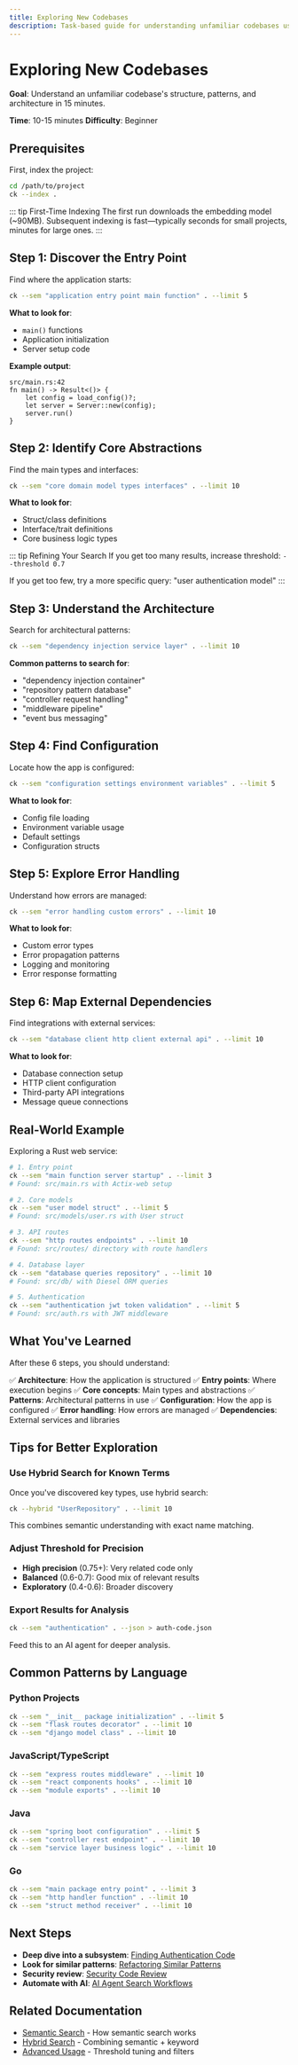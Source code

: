 ```yaml
---
title: Exploring New Codebases
description: Task-based guide for understanding unfamiliar codebases using ck semantic and hybrid search to discover patterns, architecture, and key components.
---
```


# Exploring New Codebases

**Goal**: Understand an unfamiliar codebase's structure, patterns, and architecture in 15 minutes.

**Time**: 10-15 minutes
**Difficulty**: Beginner

## Prerequisites

First, index the project:

```bash
cd /path/to/project
ck --index .
```

::: tip First-Time Indexing
The first run downloads the embedding model (~90MB). Subsequent indexing is fast—typically seconds for small projects, minutes for large ones.
:::

## Step 1: Discover the Entry Point

Find where the application starts:

```bash
ck --sem "application entry point main function" . --limit 5
```

**What to look for**:
- `main()` functions
- Application initialization
- Server setup code

**Example output**:
```
src/main.rs:42
fn main() -> Result<()> {
    let config = load_config()?;
    let server = Server::new(config);
    server.run()
}
```

## Step 2: Identify Core Abstractions

Find the main types and interfaces:

```bash
ck --sem "core domain model types interfaces" . --limit 10
```

**What to look for**:
- Struct/class definitions
- Interface/trait definitions
- Core business logic types

::: tip Refining Your Search
If you get too many results, increase threshold: `--threshold 0.7`

If you get too few, try a more specific query: "user authentication model"
:::

## Step 3: Understand the Architecture

Search for architectural patterns:

```bash
ck --sem "dependency injection service layer" . --limit 10
```

**Common patterns to search for**:
- "dependency injection container"
- "repository pattern database"
- "controller request handling"
- "middleware pipeline"
- "event bus messaging"

## Step 4: Find Configuration

Locate how the app is configured:

```bash
ck --sem "configuration settings environment variables" . --limit 5
```

**What to look for**:
- Config file loading
- Environment variable usage
- Default settings
- Configuration structs

## Step 5: Explore Error Handling

Understand how errors are managed:

```bash
ck --sem "error handling custom errors" . --limit 10
```

**What to look for**:
- Custom error types
- Error propagation patterns
- Logging and monitoring
- Error response formatting

## Step 6: Map External Dependencies

Find integrations with external services:

```bash
ck --sem "database client http client external api" . --limit 10
```

**What to look for**:
- Database connection setup
- HTTP client configuration
- Third-party API integrations
- Message queue connections

## Real-World Example

Exploring a Rust web service:

```bash
# 1. Entry point
ck --sem "main function server startup" . --limit 3
# Found: src/main.rs with Actix-web setup

# 2. Core models
ck --sem "user model struct" . --limit 5
# Found: src/models/user.rs with User struct

# 3. API routes
ck --sem "http routes endpoints" . --limit 10
# Found: src/routes/ directory with route handlers

# 4. Database layer
ck --sem "database queries repository" . --limit 10
# Found: src/db/ with Diesel ORM queries

# 5. Authentication
ck --sem "authentication jwt token validation" . --limit 5
# Found: src/auth.rs with JWT middleware
```

## What You've Learned

After these 6 steps, you should understand:

✅ **Architecture**: How the application is structured
✅ **Entry points**: Where execution begins
✅ **Core concepts**: Main types and abstractions
✅ **Patterns**: Architectural patterns in use
✅ **Configuration**: How the app is configured
✅ **Error handling**: How errors are managed
✅ **Dependencies**: External services and libraries

## Tips for Better Exploration

### Use Hybrid Search for Known Terms

Once you've discovered key types, use hybrid search:

```bash
ck --hybrid "UserRepository" . --limit 10
```

This combines semantic understanding with exact name matching.

### Adjust Threshold for Precision

- **High precision** (0.75+): Very related code only
- **Balanced** (0.6-0.7): Good mix of relevant results
- **Exploratory** (0.4-0.6): Broader discovery

### Export Results for Analysis

```bash
ck --sem "authentication" . --json > auth-code.json
```

Feed this to an AI agent for deeper analysis.

## Common Patterns by Language

### Python Projects
```bash
ck --sem "__init__ package initialization" . --limit 5
ck --sem "flask routes decorator" . --limit 10
ck --sem "django model class" . --limit 10
```

### JavaScript/TypeScript
```bash
ck --sem "express routes middleware" . --limit 10
ck --sem "react components hooks" . --limit 10
ck --sem "module exports" . --limit 10
```

### Java
```bash
ck --sem "spring boot configuration" . --limit 5
ck --sem "controller rest endpoint" . --limit 10
ck --sem "service layer business logic" . --limit 10
```

### Go
```bash
ck --sem "main package entry point" . --limit 3
ck --sem "http handler function" . --limit 10
ck --sem "struct method receiver" . --limit 10
```

## Next Steps

- **Deep dive into a subsystem**: [Finding Authentication Code](/recipes/find-auth)
- **Look for similar patterns**: [Refactoring Similar Patterns](/recipes/refactor-patterns)
- **Security review**: [Security Code Review](/recipes/security-review)
- **Automate with AI**: [AI Agent Search Workflows](/recipes/ai-workflows)

## Related Documentation

- [Semantic Search](/features/semantic-search) - How semantic search works
- [Hybrid Search](/features/hybrid-search) - Combining semantic + keyword
- [Advanced Usage](/guide/advanced-usage) - Threshold tuning and filters

